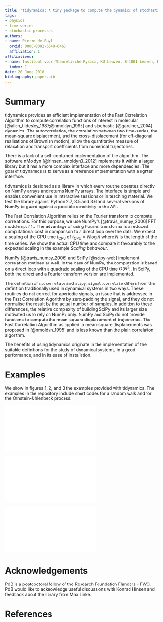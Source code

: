 ```yaml
---
title: 'tidynamics: A tiny package to compute the dynamics of stochastic and molecular simulations'
tags:
- physics
- time series
- stochastic processes
authors:
- name: Pierre de Buyl
  orcid: 0000-0002-6640-6463
  affiliation: 1
affiliations:
- name: Instituut voor Theoretische Fysica, KU Leuven, B-3001 Leuven, Belgium 
  index: 1
date: 20 June 2018
bibliography: paper.bib
---
```


# Summary

tidynamics provides an efficient implementation of the Fast Correlation Algorithm to compute
correlation functions of interest in molecular [@allen_tildesley_1987;@nmoldyn_1995] and
stochastic [@gardiner_2004] dynamics.
The autocorrelation, the correlation between two time-series, the mean-square displacement,
and the cross-displacement (for off-diagonal realisations of Brownian motion), allow the
quantitative measure of relaxation and transport coefficients from numerical trajectories.

There is a lack of a self-contained implementation of the algorithm. The software nMoldyn
[@hinsen_nmoldyn3_2012] implements it within a larger library but it has a more complex
interface and more dependencies. The goal of tidynamics is to serve as a reference
implementation with a lighter interface.

tidynamics is designed as a library in which every routine operates directly on NumPy arrays
and returns NumPy arrays. The interface is simple and enables convenient use in interactive
sessions or in teaching material. We test the library against Python 2.7, 3.5 and 3.6 and
several versions of NumPy to guard against a possible sensitivity to the API.

The Fast Correlation Algorithm relies on the Fourier transform to compute correlations. For
this purpose, we use NumPy's [@travis_numpy_2006] FFT module `np.fft`.
The advantage of using Fourier transforms is a reduced computational cost in comparison to a
direct loop over the data. We expect a scaling of the CPU time $t_\mathrm{CPU}$ of
$t_\mathrm{CPU} \propto N \log N$ where $N$ is the length of the time series. We show the
actual CPU time and compare it favourably to the expected scaling in the example *Scaling
behaviour*.

NumPy [@travis_numpy_2006] and SciPy [@scipy-web] implement correlation routines as well. In
the case of NumPy, the computation is based on a direct loop with a quadratic scaling of the
CPU time $O(N^2)$. In SciPy, both the direct and a Fourier transform version are
implemented.

The definition of `np.correlate` and `scipy.signal.correlate` differs from the definition
traditionally used in dynamical systems in two ways. These routines do not correct for
aperiodic signals, an issue that is addressed in the Fast Correlation Algorithm by
zero-padding the signal, and they do not normalise the result by the actual number of
samples. In addition to these differences, the relative complexity of building SciPy and its
larger size motivated us to rely on NumPy only.  NumPy and SciPy do not provide functions to
compute the mean-square displacement of trajectories. The Fast Correlation Algorithm as
applied to mean-square displacements was proposed in [@nmoldyn_1995] and is less known than
the plain correlation algorithm.

The benefits of using tidynamics originate in the implementation of the suitable definitions
for the study of dynamical systems, in a good performance, and in its ease of installation.

# Examples

We show in figures 1, 2, and 3 the examples provided with tidynamics. The examples in the
repository include short codes for a random walk and for the Ornstein-Uhlenbeck process.

![Mean-square displacement for a random walk and for a trajectory at constant velocity.](msd_example.pdf)

![Velocity autocorrelation function for a Ornstein-Uhlenbeck process [@gardiner_2004].](vacf_example.pdf)

![Scaling of the CPU time with respect to the length of the data.](scaling.pdf)

# Acknowledgements

PdB is a postdoctoral fellow of the Research Foundation Flanders - FWO.
PdB would like to acknowledge useful discussions with Konrad Hinsen and feedback about the
library from Max Linke.

# References
